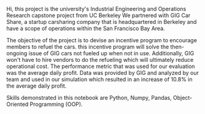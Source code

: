 Hi, this project is the university's Industrial Engineering and Operations Research capstone project from UC Berkeley
We partnered with GIG Car Share, a startup carsharing company that is headquartered in Berkeley and have a scope of operations within the San Francisco Bay Area.

The objective of the project is to devise an incentive program to encourage members to refuel the cars. this incentive program will solve the then-ongoing issue of GIG cars not fueled up when not in use.
Additionally, GIG won't have to hire vendors to do the refueling which will ultimately reduce operational cost.
The performance metric that was used for our evaluation was the average daily profit.
Data was provided by GIG and analyzed by our team and used in our simulation which resulted in an increase of 10.8% in the average daily profit.

Skills demonstrated in this notebook are Python, Numpy, Pandas, Object-Oriented Programming (OOP).
